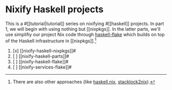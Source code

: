 
# Nixify Haskell projects

This is a #[[tutorial|tutorial]] series on nixifying #[[haskell]] projects. In part 1, we will begin with using nothing but [[nixpkgs]]. In the latter parts, we'll use simplifiy our project Nix code through [haskell-flake] which builds on top of the Haskell infrastructure in [[nixpkgs]].[^other] 

1. [x] [[nixify-haskell-nixpkgs]]#
2. [ ] [[nixify-haskell-parts]]#
3. [ ] [[nixify-haskell-flake]]#
4. [ ] [[nixify-services-flake]]#

[^other]: There are also other approaches (like [haskell.nix](https://github.com/input-output-hk/haskell.nix), [stacklock2nix](https://github.com/cdepillabout/stacklock2nix)).

[haskell-flake]: https://github.com/srid/haskell-flake

